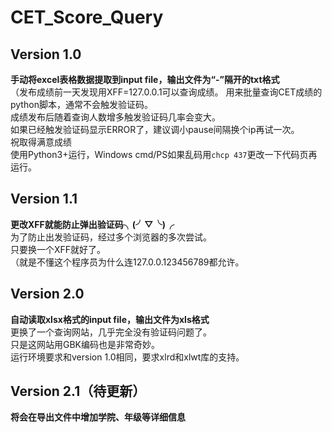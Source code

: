 # CET_Score_Query

## Version 1.0

**手动将excel表格数据提取到input file，输出文件为“-”隔开的txt格式</br>**
（发布成绩前一天发现用XFF=127.0.0.1可以查询成绩。
用来批量查询CET成绩的python脚本，通常不会触发验证码。</br>
成绩发布后随着查询人数增多触发验证码几率会变大。</br>
如果已经触发验证码显示ERROR了，建议调小pause间隔换个ip再试一次。</br>
祝取得满意成绩</br>
使用Python3+运行，Windows cmd/PS如果乱码用`chcp 437`更改一下代码页再运行。</br>

## Version 1.1

**更改XFF就能防止弹出验证码╮(╯▽╰)╭</br>**
为了防止出发验证码，经过多个浏览器的多次尝试。</br>
只要换一个XFF就好了。</br>
（就是不懂这个程序员为什么连127.0.0.123456789都允许。</br>

## Version 2.0

**自动读取xlsx格式的input file，输出文件为xls格式</br>**
更换了一个查询网站，几乎完全没有验证码问题了。</br>
只是这网站用GBK编码也是非常奇妙。</br>
运行环境要求和version 1.0相同，要求xlrd和xlwt库的支持。</br>

## Version 2.1（待更新）

**将会在导出文件中增加学院、年级等详细信息</br>**
